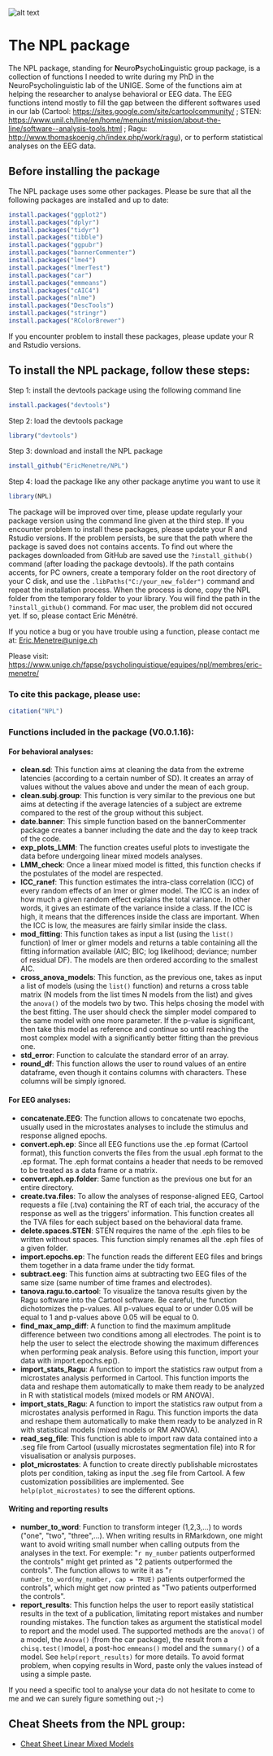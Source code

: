 ![alt text](https://alumniunige.ch/wp-content/uploads/2017/12/UNIGE-logo-site-ALUMNI-unige-4.jpg "Logo Title Text 1")
# The NPL package  

The NPL package, standing for **N**euro**P**sycho**L**inguistic group package, is a collection of functions I needed to write during my PhD in the NeuroPsycholinguistic lab of the UNIGE. Some of the functions aim at helping the researcher to analyse behavioral or EEG data. The EEG functions intend mostly to fill the gap between the different softwares used in our lab (Cartool: https://sites.google.com/site/cartoolcommunity/ ; STEN: https://www.unil.ch/line/en/home/menuinst/mission/about-the-line/software--analysis-tools.html ; Ragu: http://www.thomaskoenig.ch/index.php/work/ragu), or to perform statistical analyses on the EEG data. 


## Before installing the package

The NPL package uses some other packages. Please be sure that all the following packages are installed and up to date: 

```r
install.packages("ggplot2")
install.packages("dplyr")
install.packages("tidyr")
install.packages("tibble")
install.packages("ggpubr")
install.packages("bannerCommenter")
install.packages("lme4")
install.packages("lmerTest")
install.packages("car")
install.packages("emmeans")
install.packages("cAIC4")
install.packages("nlme")
install.packages("DescTools")
install.packages("stringr")
install.packages("RColorBrewer")
```
If you encounter problem to install these packages, please update your R and Rstudio versions.

## To install the NPL package, follow these steps: 

Step 1: install the devtools package using the following command line

```r
install.packages("devtools")
```

Step 2: load the devtools package

```r
library("devtools")
```
Step 3: download and install the NPL package

```r
install_github("EricMenetre/NPL")
```
Step 4: load the package like any other package anytime you want to use it

```r
library(NPL)
```
The package will be improved over time, please update regularly your package version using the command line given at the third step. 
If you encounter problem to install these packages, please update your R and Rstudio versions. If the problem persists, be sure that the path where the package is saved does not contains accents. To find out where the packages downloaded from GitHub are saved use the `?install_github()` command (after loading the package devtools). If the path contains accents, for PC owners, create a temporary folder on the root directory of your C disk, and use the `.libPaths("C:/your_new_folder")` command and repeat the installation process. When the process is done, copy the NPL folder from the temporary folder to your library. You will find the path in the `?install_github()` command. For mac user, the problem did not occured yet. If so, please contact Eric Ménétré.

If you notice a bug or you have trouble using a function, please contact me at: Eric.Menetre@unige.ch

Please visit: https://www.unige.ch/fapse/psycholinguistique/equipes/npl/membres/eric-menetre/


### To cite this package, please use: 

```r
citation("NPL")
```

### Functions included in the package (V0.0.1.16):

#### For behavioral analyses:
* **clean.sd**: This function aims at cleaning the data from the extreme latencies (according to a certain number of SD). It creates an array of values without the values above and under the mean of each group.
* **clean.subj.group**: This function is very similar to the previous one but aims at detecting if the average latencies of a subject are extreme compared to the rest of the group without this subject.
* **date.banner**: This simple function based on the bannerCommenter package creates a banner including the date and the day to keep track of the code.
* **exp_plots_LMM**: The function creates useful plots to investigate the data before undergoing linear mixed models analyses.
* **LMM_check**: Once a linear mixed model is fitted, this function checks if the postulates of the model are respected.
* **ICC_ranef**: This function estimates the intra-class correlation (ICC) of every random effects of an lmer or glmer model. The ICC is an index of how much a given random effect explains the total variance. In other words, it gives an estimate of the variance inside a class. If the ICC is high, it means that the differences inside the class are important. When the ICC is low, the measures are fairly similar inside the class.
* **mod_fitting**: This function takes as input a list (using the `list()` function) of lmer or glmer models and returns a table containing all the fitting information available (AIC; BIC; log likelihood; deviance; number of residual DF). The models are then ordered according to the smallest AIC.
* **cross_anova_models**: This function, as the previous one, takes as input a list of models (using the `list()` function) and returns a cross table matrix (N models from the list times N models from the list) and gives the `anova()` of the models two by two. This helps chosing the model with the best fitting. The user should check the simpler model compared to the same model with one more parameter. If the p-value is significant, then take this model as reference and continue so until reaching the most complex model with a significantly better fitting than the previous one. 
* **std_error**: Function to calculate the standard error of an array. 
* **round_df**: This function allows the user to round values of an entire dataframe, even though it contains columns with characters. These columns will be simply ignored.


#### For EEG analyses:
* **concatenate.EEG**: The function allows to concatenate two epochs, usually used in the microstates analyses to include the stimulus and response aligned epochs.
* **convert.eph.ep**: Since all EEG functions use the .ep format (Cartool format), this function converts the files from the usual .eph format to the .ep format. The .eph format contains a header that needs to be removed to be treated as a data frame or a matrix.
* **convert.eph.ep.folder**: Same function as the previous one but for an entire directory.
* **create.tva.files**: To allow the analyses of response-aligned EEG, Cartool requests a file (.tva) containing the RT of each trial, the accuracy of the response as well as the triggers' information. This function creates all the TVA files for each subject based on the behavioral data frame.
* **delete.spaces.STEN**: STEN requires the name of the .eph files to be written without spaces. This function simply renames all the .eph files of a given folder.
* **import.epochs.ep**: The function reads the different EEG files and brings them together in a data frame under the tidy format. 
* **subtract.eeg**: This function aims at subtracting two EEG files of the same size (same number of time frames and electrodes).
* **tanova.ragu.to.cartool**: To visualize the tanova results given by the Ragu software into the Cartool software. Be careful, the function dichotomizes the p-values. All p-values equal to or under 0.05 will be equal to 1 and p-values above 0.05 will be equal to 0.
* **find_max_amp_diff**: A function to find the maximum amplitude difference between two conditions among all electrodes. The point is to help the user to select the electrode showing the maximum differences when performing peak analysis. Before using this function, import your data with import.epochs.ep().
* **import_stats_Ragu**: A function to import the statistics raw output from a microstates analysis performed in Cartool. This function imports the data and reshape them automatically to make them ready to be analyzed in R with statistical models (mixed models or RM ANOVA).
* **import_stats_Ragu**: A function to import the statistics raw output from a microstates analysis performed in Ragu. This function imports the data and reshape them automatically to make them ready to be analyzed in R with statistical models (mixed models or RM ANOVA).
* **read_seg_file**: This function is able to import raw data contained into a .seg file from Cartool (usually microstates segmentation file) into R for visualisation or analysis purposes.
* **plot_microstates**: A function to create directly publishable microstates plots per condition, taking as input the .seg file from Cartool. A few customization possibilities are implemented. See `help(plot_microstates)` to see the different options.

#### Writing and reporting results

* **number_to_word**: Function to transform integer (1,2,3,...) to words ("one", "two", "three",...). When writing results in RMarkdown, one might want to avoid writing small number when calling outputs from the analyses in the text. For exemple: "`r my_number`  patients outperformed the controls" might get printed as "2 patients outperformed the controls". The function allows to write it as "`r number_to_word(my_number, cap = TRUE)` patients outperformed the controls", which might get now printed as "Two patients outperformed the controls".
* **report_results**: This function helps the user to report easily statistical results in the text of a publication, limitating report mistakes and number rounding mistakes. The function takes as argument the statistical model to report and the model used. The supported methods are the `anova()` of a model, the `Anova()` (from the car package), the result from a `chisq.test()`model, a post-hoc `emmeans()` model and the `summary()` of a model. See `help(report_results)` for more details. To avoid format problem, when copying results in Word, paste only the values instead of using a simple paste.

If you need a specific tool to analyse your data do not hesitate to come to me and we can surely figure something out ;-)


## Cheat Sheets from the NPL group:

* [Cheat Sheet Linear Mixed Models](https://github.com/EricMenetre/R-codes/blob/master/CheatSheet%20Linear%20Mixed%20Models.pdf)
